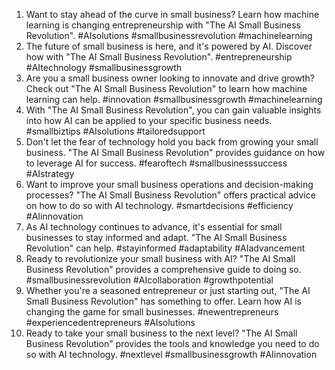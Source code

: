 1. Want to stay ahead of the curve in small business? Learn how machine learning is changing entrepreneurship with "The AI Small Business Revolution". #AIsolutions #smallbusinessrevolution #machinelearning
2. The future of small business is here, and it's powered by AI. Discover how with "The AI Small Business Revolution". #entrepreneurship #AItechnology #smallbusinessgrowth
3. Are you a small business owner looking to innovate and drive growth? Check out "The AI Small Business Revolution" to learn how machine learning can help. #innovation #smallbusinessgrowth #machinelearning
4. With "The AI Small Business Revolution", you can gain valuable insights into how AI can be applied to your specific business needs. #smallbiztips #AIsolutions #tailoredsupport
5. Don't let the fear of technology hold you back from growing your small business. "The AI Small Business Revolution" provides guidance on how to leverage AI for success. #fearoftech #smallbusinesssuccess #AIstrategy
6. Want to improve your small business operations and decision-making processes? "The AI Small Business Revolution" offers practical advice on how to do so with AI technology. #smartdecisions #efficiency #AIinnovation
7. As AI technology continues to advance, it's essential for small businesses to stay informed and adapt. "The AI Small Business Revolution" can help. #stayinformed #adaptability #AIadvancement
8. Ready to revolutionize your small business with AI? "The AI Small Business Revolution" provides a comprehensive guide to doing so. #smallbusinessrevolution #AIcollaboration #growthpotential
9. Whether you're a seasoned entrepreneur or just starting out, "The AI Small Business Revolution" has something to offer. Learn how AI is changing the game for small businesses. #newentrepreneurs #experiencedentrepreneurs #AIsolutions
10. Ready to take your small business to the next level? "The AI Small Business Revolution" provides the tools and knowledge you need to do so with AI technology. #nextlevel #smallbusinessgrowth #AIinnovation

